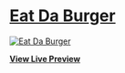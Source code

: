 # [Eat Da Burger](https://shielded-citadel-26831.herokuapp.com/)

[![Eat Da Burger](/public/assets/Eat-Da-Burger.png)](https://shielded-citadel-26831.herokuapp.com/)

**[View Live Preview](https://shielded-citadel-26831.herokuapp.com/)**



